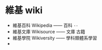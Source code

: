 # 維基 wiki

- 維基百科 Wikipedia —— 百科
  `··`
- 維基文庫 Wikisource —— 文庫 古籍
  `  `
- 維基學院 Wikiversity ——  學科類體系學習
  ` `
- 